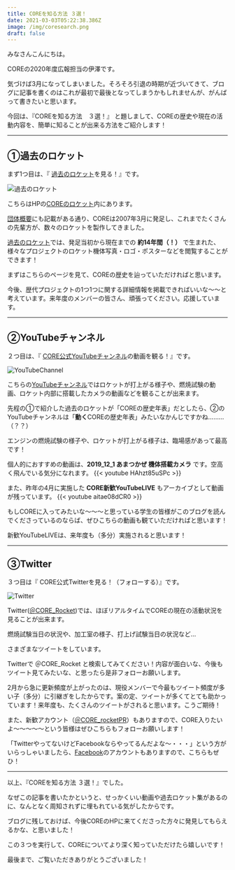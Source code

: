 ```yaml
---
title: COREを知る方法 ３選！
date: 2021-03-03T05:22:38.386Z
image: /img/coresearch.png
draft: false
---
```

みなさんこんにちは。

COREの2020年度広報担当の伊澤です。

気づけば3月になってしまいました。そろそろ引退の時期が近づいてきて、ブログに記事を書くのはこれが最初で最後となってしまうかもしれませんが、がんばって書きたいと思います。

今回は、『COREを知る方法　３選！』 と題しまして、COREの歴史や現在の活動内容を、簡単に知ることが出来る方法をご紹介します！

---

## ①過去のロケット

まず1つ目は、『 <a href="https://core-rocket-official.netlify.app/rocket/#%E9%81%8E%E5%8E%BB%E3%81%AE%E3%83%AD%E3%82%B1%E3%83%83%E3%83%88" target="_blank" rel="noopener noreferrer">過去のロケット</a>を見る！』です。

![](/img/03031.png "過去のロケット")

こちらはHPの<a href="https://core-rocket-official.netlify.app/rocket/" target="_blank" rel="noopener noreferrer">COREのロケット</a>内にあります。

<a href="https://core-rocket-official.netlify.app/about/" target="_blank" rel="noopener noreferrer">団体概要</a>にも記載がある通り、COREは2007年3月に発足し、これまでたくさんの先輩方が、数々のロケットを製作してきました。

<a href="https://core-rocket-official.netlify.app/rocket/#%E9%81%8E%E5%8E%BB%E3%81%AE%E3%83%AD%E3%82%B1%E3%83%83%E3%83%88" target="_blank" rel="noopener noreferrer">過去のロケット</a>では、発足当初から現在までの **約14年間（！）** で生まれた、様々なプロジェクトのロケット機体写真・ロゴ・ポスターなどを閲覧することができます！

まずはこちらのページを見て、COREの歴史を辿っていただければと思います。

今後、歴代プロジェクトの1つ1つに関する詳細情報を掲載できればいいな～～と考えています。来年度のメンバーの皆さん、頑張ってください。応援しています。

---

## ②YouTubeチャンネル

２つ目は、『 <a href="https://www.youtube.com/user/corerockets/videos" target="_blank" rel="noopener noreferrer">CORE公式YouTubeチャンネル</a>の動画を観る！』です。

![](/img/03032.png "YouTubeChannel")

こちらの<a href="https://www.youtube.com/user/corerockets/videos" target="_blank" rel="noopener noreferrer">YouTubeチャンネル</a>ではロケットが打上がる様子や、燃焼試験の動画、ロケット内部に搭載したカメラの動画などを観ることが出来ます。


先程の①で紹介した過去のロケットが「COREの歴史年表」だとしたら、②のYouTubeチャンネルは「**動く**COREの歴史年表」みたいなかんじですかね………（？？）

エンジンの燃焼試験の様子や、ロケットが打上がる様子は、臨場感があって最高です！

個人的におすすめの動画は、**2019_12_1 あまつかぜ 機体搭載カメラ** です。空高く飛んでいる気分になれます。
{{< youtube HAhzt85uSPc >}}

また、昨年の4月に実施した **CORE新歓YouTubeLIVE** もアーカイブとして動画が残っています。
{{< youtube aitae08dCR0 >}}

もしCOREに入ってみたいな～～～と思っている学生の皆様がこのブログを読んでくださっているのならば、ぜひこちらの動画も観ていただければと思います！

新歓YouTubeLIVEは、来年度も（多分）実施されると思います！

---

## ③Twitter

３つ目は『 CORE公式Twitterを見る！（フォローする）』です。

![](/img/03033.png "Twitter")

Twitter(<a href="https://twitter.com/core_rocket" target="_blank" rel="noopener noreferrer">＠CORE_Rocket</a>)では、ほぼリアルタイムでCOREの現在の活動状況を見ることが出来ます。

燃焼試験当日の状況や、加工室の様子、打上げ試験当日の状況など…

さまざまなツイートをしています。

Twitterで ＠CORE_Rocket と検索してみてください！内容が面白いな、今後もツイート見てみたいな、と思ったら是非フォローお願いします。

2月から急に更新頻度が上がったのは、現役メンバーで今最もツイート頻度が多い子（多分）に引継ぎをしたからです。案の定、ツイートが多くてとても助かっています！来年度も、たくさんのツイートがされると思います。こうご期待！

また、新歓アカウント（<a href="https://twitter.com/CORE_rocketPR" target="_blank" rel="noopener noreferrer">＠CORE_rocketPR</a>）もありますので、CORE入りたいよ～～～～～という皆様はぜひこちらもフォローお願いします！

「TwitterやってないけどFacebookならやってるんだよな～・・・」という方がいらっしゃいましたら、<a href="https://www.facebook.com/CoreChallengersOfRocketsEngineering" target="_blank" rel="noopener noreferrer">Facebook</a>のアカウントもありますので、こちらもぜひ！

---

以上、『COREを知る方法 ３選！』でした。

なぜこの記事を書いたかというと、せっかくいい動画や過去ロケット集があるのに、なんとなく周知されずに埋もれている気がしたからです。

ブログに残しておけば、今後COREのHPに来てくださった方々に発見してもらえるかな、と思いました！

この３つを実行して、COREについてより深く知っていただけたら嬉しいです！

最後まで、ご覧いただきありがとうございました！